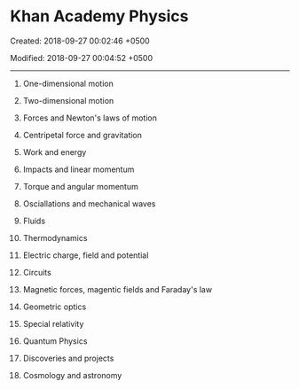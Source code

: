 # Khan Academy Physics

Created: 2018-09-27 00:02:46 +0500

Modified: 2018-09-27 00:04:52 +0500

---

1.  One-dimensional motion

2.  Two-dimensional motion

3.  Forces and Newton's laws of motion

4.  Centripetal force and gravitation

5.  Work and energy

6.  Impacts and linear momentum

7.  Torque and angular momentum

8.  Osciallations and mechanical waves

9.  Fluids

10. Thermodynamics

11. Electric charge, field and potential

12. Circuits

13. Magnetic forces, magentic fields and Faraday's law

14. Geometric optics

15. Special relativity

16. Quantum Physics

17. Discoveries and projects

18. Cosmology and astronomy

